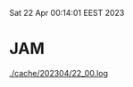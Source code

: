 Sat 22 Apr 00:14:01 EEST 2023
# JAM
<a href='./cache/202304/22_00.log'>./cache/202304/22_00.log</a>

